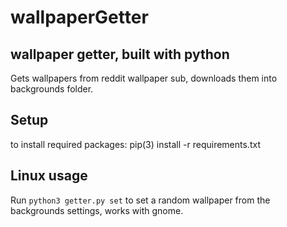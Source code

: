 # wallpaperGetter

## wallpaper getter, built with python

Gets wallpapers from reddit wallpaper sub, downloads them into backgrounds folder.

## Setup
to install required packages: pip(3) install -r requirements.txt

## Linux usage

Run ```python3 getter.py set``` to set a random wallpaper from the backgrounds settings, works with gnome.
